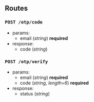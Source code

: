 ## Routes

### `POST /otp/code`
- params: 
  - email (*string*) **required**
- response:
  - code (*string*)

### `POST /otp/verify`
- params: 
  - email (*string*) **required**
  - code (*string, length=6*) **required**
- response:
  - status (*string*)